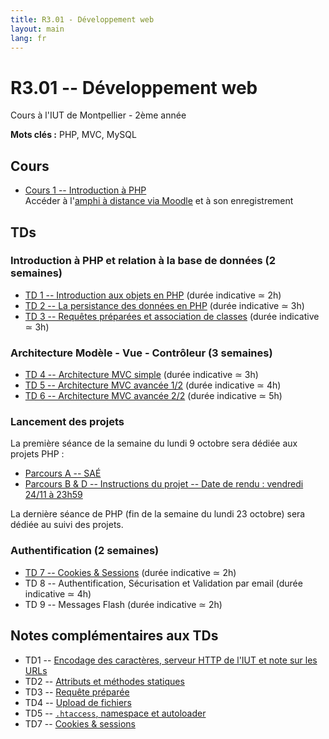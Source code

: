 ```yaml
---
title: R3.01 - Développement web
layout: main
lang: fr
---
```


# R3.01 -- Développement web
Cours à l'IUT de Montpellier - 2ème année

**Mots clés :** PHP, MVC, MySQL

## Cours

* [Cours 1 -- Introduction à PHP](classes/class1.html)  
   Accéder à l'[amphi à distance via Moodle](https://moodle.umontpellier.fr/mod/bigbluebuttonbn/view.php?id=590930)
   et à son enregistrement

## TDs

<!-- Semaine 1 - lundi 4 septembre -->
<!-- Semaine 2 - lundi 11 septembre -->
<!-- Semaine 3 - lundi 18 septembre -->
<!-- Semaine 4 - lundi 25 septembre -->
<!-- Semaine 5 - lundi 2 octobre -->
<!-- Semaine 6 - lundi 9 octobre -->
<!-- Semaine 7 - lundi 16 octobre -->
<!-- Semaine 8 - lundi 23 octobre -->

### Introduction à PHP et relation à la base de données (2 semaines)

* [TD 1 -- Introduction aux objets en PHP](tutorials/tutorial1.html) (durée indicative ≃ 2h) 
* [TD 2 -- La persistance des données en PHP](tutorials/tutorial2.html) (durée indicative ≃ 3h) 
* [TD 3 -- Requêtes préparées et association de classes](tutorials/tutorial3.html) (durée indicative ≃ 3h) 

### Architecture Modèle - Vue - Contrôleur (3 semaines)

* [TD 4 -- Architecture MVC simple](tutorials/tutorial4.html) (durée indicative ≃ 3h) 
* [TD 5 -- Architecture MVC avancée 1/2](tutorials/tutorial5.html) (durée indicative ≃ 4h) 
* [TD 6 -- Architecture MVC avancée 2/2](tutorials/tutorial6.html) (durée indicative ≃ 5h) 

### Lancement des projets

La première séance de la semaine du lundi 9 octobre sera dédiée aux projets PHP :

* [Parcours A -- SAÉ](https://moodle.umontpellier.fr/course/view.php?id=31828)
* [Parcours B & D -- Instructions du projet -- Date de rendu : vendredi 24/11 à 23h59](projet.html)

La dernière séance de PHP (fin de la semaine du lundi 23 octobre) sera dédiée au suivi des projets.
  
### Authentification (2 semaines)

* [TD 7 -- Cookies & Sessions](tutorials/tutorial7.html) (durée indicative ≃ 2h) 
* TD 8 -- Authentification, Sécurisation et Validation par email (durée indicative ≃ 4h) 
* TD 9 -- Messages Flash (durée indicative ≃ 2h) 

<!-- 
* [TD 8 -- Authentification & Validation par email](tutorials/tutorial8.html) (durée indicative ≃ 4h) 
 -->

## Notes complémentaires aux TDs

* TD1 -- [Encodage des caractères, serveur HTTP de l'IUT et note sur les URLs]({{site.baseurl}}/assets/tut1-complement.html)
* TD2 -- [Attributs et méthodes statiques]({{site.baseurl}}/assets/tut2-complement.html)
* TD3 -- [Requête préparée]({{site.baseurl}}/assets/tut3-complement.html)
* TD4 -- [Upload de fichiers]({{site.baseurl}}/assets/tut4-complement.html)
* TD5 -- [`.htaccess`, namespace et autoloader]({{site.baseurl}}/assets/tut5-complement.html)
* TD7 -- [Cookies & sessions]({{site.baseurl}}/assets/tut7-complement.html) 


<!-- 
1. [Syntaxe simple & avancée de PHP 8.1]({{site.baseurl}}/assets/complement1-PHPSyntax.html)
-->

<!-- ## Instructions du projet

* [Parcours A -- SAÉ](https://moodle.umontpellier.fr/course/view.php?id=28067)
* [Parcours B & D -- Instructions du projet](projet.html)  -->
